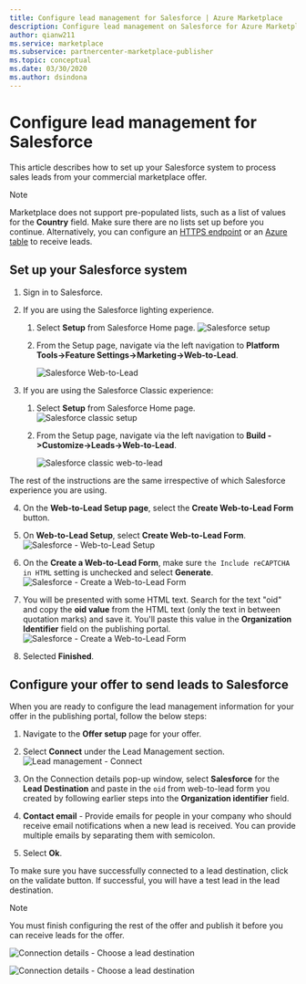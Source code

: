 ```yaml
---
title: Configure lead management for Salesforce | Azure Marketplace
description: Configure lead management on Salesforce for Azure Marketplace customers.
author: qianw211
ms.service: marketplace
ms.subservice: partnercenter-marketplace-publisher
ms.topic: conceptual
ms.date: 03/30/2020
ms.author: dsindona
---
```


# Configure lead management for Salesforce

This article describes how to set up your Salesforce system to process sales leads from your commercial marketplace offer.

> [!Note]
> Marketplace does not support pre-populated lists, such as a list of values for the **Country** field. Make sure there are no lists set up before you continue. Alternatively, you can configure an [HTTPS endpoint](./commercial-marketplace-lead-management-instructions-https.md) or an [Azure table](./commercial-marketplace-lead-management-instructions-azure-table.md) to receive leads.

## Set up your Salesforce system

1. Sign in to Salesforce.
2. If you are using the Salesforce lighting experience.
    1. Select **Setup** from Salesforce Home page.
    ![Salesforce setup](./media/commercial-marketplace-lead-management-instructions-salesforce/salesforce-1.png)

    1. From the Setup page, navigate via the left navigation to **Platform Tools->Feature Settings->Marketing->Web-to-Lead**.

        ![Salesforce Web-to-Lead](./media/commercial-marketplace-lead-management-instructions-salesforce/salesforce-2.png)

3. If you are using the Salesforce Classic experience:
    1. Select **Setup** from Salesforce Home page.
    ![Salesforce classic setup](./media/commercial-marketplace-lead-management-instructions-salesforce/salesforce-classic-setup.png)

    1. From the Setup page, navigate via the left navigation to **Build ->Customize->Leads->Web-to-Lead**.

        ![Salesforce classic web-to-lead](./media/commercial-marketplace-lead-management-instructions-salesforce/salesforce-classic-web-to-lead.png)

The rest of the instructions are the same irrespective of which Salesforce experience you are using.

4. On the **Web-to-Lead Setup page**, select the **Create Web-to-Lead Form** button.
5. On **Web-to-Lead Setup**, select **Create Web-to-Lead Form**.
    ![Salesforce - Web-to-Lead Setup](./media/commercial-marketplace-lead-management-instructions-salesforce/salesforce-3.png)

6. On the **Create a Web-to-Lead Form**, make sure `the Include reCAPTCHA in HTML` setting is unchecked and select **Generate**. 
    ![Salesforce - Create a Web-to-Lead Form](./media/commercial-marketplace-lead-management-instructions-salesforce/salesforce-4.png)

7. You will be presented with some HTML text. Search for the text "oid" and copy the **oid value** from the HTML text (only the text in between quotation marks) and save it. You'll paste this value in the **Organization Identifier** field on the publishing portal.
    ![Salesforce - Create a Web-to-Lead Form](./media/commercial-marketplace-lead-management-instructions-salesforce/salesforce-5.png)

8. Selected **Finished**.

## Configure your offer to send leads to Salesforce

When you are ready to configure the lead management information for your offer in the publishing portal, follow the below steps:

1. Navigate to the **Offer setup** page for your offer.
1. Select **Connect** under the Lead Management section.
    ![Lead management - Connect](./media/commercial-marketplace-lead-management-instructions-salesforce/lead-management-connect.png)

1. On the Connection details pop-up window, select **Salesforce** for the **Lead Destination** and paste in the `oid` from web-to-lead form you created by following earlier steps into the **Organization identifier** field.

1. **Contact email** - Provide emails for people in your company who should receive email notifications when a new lead is received. You can provide multiple emails by separating them with semicolon.

1. Select **Ok**.

To make sure you have successfully connected to a lead destination, click on the validate button. If successful, you will have a test lead in the lead destination.

>[!Note]
>You must finish configuring the rest of the offer and publish it before you can receive leads for the offer.

![Connection details - Choose a lead destination](./media/commercial-marketplace-lead-management-instructions-salesforce/choose-lead-destination.png)

![Connection details - Choose a lead destination](./media/commercial-marketplace-lead-management-instructions-salesforce/salesforce-connection-details.png)
